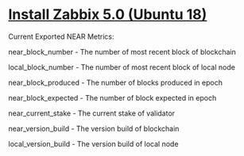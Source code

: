 # [Install Zabbix 5.0 (Ubuntu 18)](https://www.notion.so/Install-Zabbix-5-0-Ubuntu-18-6f63c1d985cb4d1ab7dc6edc3a91bafb)


Current Exported NEAR Metrics:

near_block_number - The number of most recent block of blockchain

local_block_number - The number of most recent block of local node

near_block_produced - The number of blocks produced in epoch

near_block_expected - The number of block expected in epoch

near_current_stake - The current stake of validator

near_version_build - The version build of blockchain

local_version_build - The version build of local node
